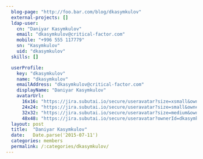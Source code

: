 ```yaml
---
  blog-page: "http://foo.bar.com/blog/dkasymkulov"
  external-projects: []
  ldap-user: 
    cn: "Daniyar Kasymkulov"
    email: "dkasymkulov@critical-factor.com"
    mobile: "+996 555 117779"
    sn: "Kasymkulov"
    uid: "dkasymkulov"
  skills: []

  userProfile: 
    key: "dkasymkulov"
    name: "dkasymkulov"
    emailAddress: "dkasymkulov@critical-factor.com"
    displayName: "Daniyar Kasymkulov"
    avatarUrl: 
      16x16: "https://jira.subutai.io/secure/useravatar?size=xsmall&ownerId=dkasymkulov&avatarId=11405"
      24x24: "https://jira.subutai.io/secure/useravatar?size=small&ownerId=dkasymkulov&avatarId=11405"
      32x32: "https://jira.subutai.io/secure/useravatar?size=medium&ownerId=dkasymkulov&avatarId=11405"
      48x48: "https://jira.subutai.io/secure/useravatar?ownerId=dkasymkulov&avatarId=11405"
  layout: post
  title:  "Daniyar Kasymkulov"
  date:   Date.parse('2015-07-11')
  categories: members
  permalink: /:categories/dkasymkulov/
---
```

